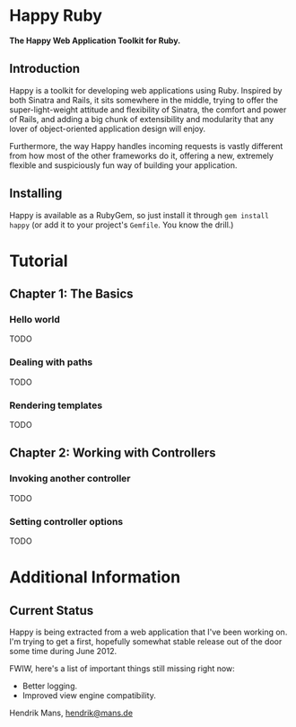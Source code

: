 # Happy Ruby

**The Happy Web Application Toolkit for Ruby.**

## Introduction

Happy is a toolkit for developing web applications using Ruby. Inspired by both Sinatra and Rails, it sits somewhere in the middle, trying to offer the super-light-weight attitude and flexibility of Sinatra, the comfort and power of Rails, and adding a big chunk of extensibility and modularity that any lover of object-oriented application design will enjoy.

Furthermore, the way Happy handles incoming requests is vastly different from how most of the other frameworks do it, offering a new, extremely flexible and suspiciously fun way of building your application.

## Installing

Happy is available as a RubyGem, so just install it through `gem install happy` (or add it to your project's `Gemfile`. You know the drill.)



# Tutorial

## Chapter 1: The Basics

### Hello world

TODO

### Dealing with paths

TODO

### Rendering templates

TODO



## Chapter 2: Working with Controllers

### Invoking another controller

TODO

### Setting controller options

TODO





# Additional Information

## Current Status

Happy is being extracted from a web application that I've been working on. I'm trying to get a first, hopefully somewhat stable release out of the door some time during June 2012.

FWIW, here's a list of important things still missing right now:

* Better logging.
* Improved view engine compatibility.

Hendrik Mans, hendrik@mans.de
